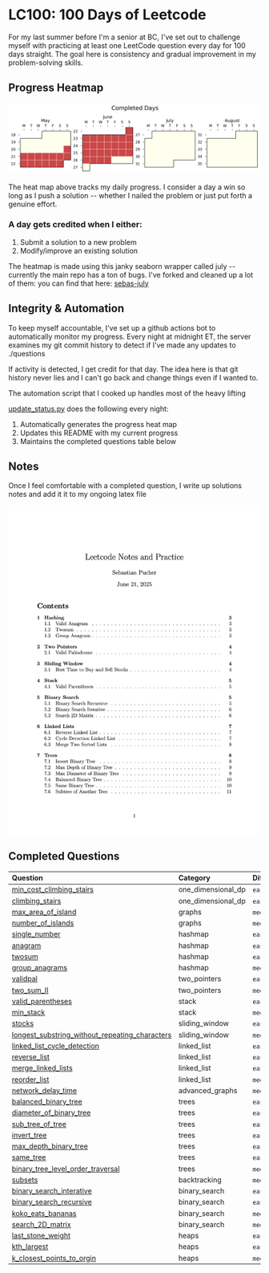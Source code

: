 # LC100: 100 Days of Leetcode

For my last summer before I'm a senior at BC, I've set out to challenge myself with practicing at least one LeetCode question every day for 100 days straight. The goal here is consistency and gradual improvement in my problem-solving skills.

## Progress Heatmap
![sebas's progress xD)](./auto_assets/plot.png)


The heat map above tracks my daily progress. I consider a day a win so long as I push a solution -- whether I nailed the problem or just put forth a genuine effort.

### A day gets credited when I either:

1. Submit a solution to a new problem
2. Modify/improve an existing solution

The heatmap is made using this janky seaborn wrapper called july -- currently the main repo has a ton of bugs. I've forked and cleaned up a lot of them: you can find that here: [sebas-july](https://github.com/SebPuchi/july)

## Integrity & Automation 

To keep myself accountable, I've set up a github actions bot to automatically monitor my progress. Every night at midnight ET, the server examines my git commit history to detect if I've made any updates to ./questions

If activity is detected, I get credit for that day. The idea here is that git history never lies and I can't go back and change things even if I wanted to. 

The automation script that I cooked up handles most of the heavy lifting

[update_status.py](./update_status.py) does the following every night:

1. Automatically generates the progress heat map
2. Updates this README with my current progress
3. Maintains the completed questions table below

## Notes
Once I feel comfortable with a completed question, I write up solutions notes and add it it to my ongoing latex file

<p align="center">
  <a href="./notex.pdf">
    <img src="./auto_assets/notes.png" width="750">
  </a>
</p>

## Completed Questions
| Question | Category | Difficulty |
|:-----------------------------|:---------|:------------|
| [min_cost_climbing_stairs](./questions/one_dimensional_dp/easy/min_cost_climbing_stairs.py) | one_dimensional_dp | `easy` |
| [climbing_stairs](./questions/one_dimensional_dp/easy/climbing_stairs.py) | one_dimensional_dp | `easy` |
| [max_area_of_island](./questions/graphs/medium/max_area_of_island.py) | graphs | `medium` |
| [number_of_islands](./questions/graphs/medium/number_of_islands.py) | graphs | `medium` |
| [single_number](./questions/hashmap/easy/single_number.py) | hashmap | `easy` |
| [anagram](./questions/hashmap/easy/anagram.py) | hashmap | `easy` |
| [twosum](./questions/hashmap/easy/twosum.py) | hashmap | `easy` |
| [group_anagrams](./questions/hashmap/medium/group_anagrams.py) | hashmap | `medium` |
| [validpal](./questions/two_pointers/easy/validpal.py) | two_pointers | `easy` |
| [two_sum_II](./questions/two_pointers/medium/two_sum_II.py) | two_pointers | `medium` |
| [valid_parentheses](./questions/stack/easy/valid_parentheses.py) | stack | `easy` |
| [min_stack](./questions/stack/medium/min_stack.py) | stack | `medium` |
| [stocks](./questions/sliding_window/easy/stocks.py) | sliding_window | `easy` |
| [longest_substring_without_repeating_characters](./questions/sliding_window/medium/longest_substring_without_repeating_characters.py) | sliding_window | `medium` |
| [linked_list_cycle_detection](./questions/linked_list/easy/linked_list_cycle_detection.py) | linked_list | `easy` |
| [reverse_list](./questions/linked_list/easy/reverse_list.py) | linked_list | `easy` |
| [merge_linked_lists](./questions/linked_list/easy/merge_linked_lists.py) | linked_list | `easy` |
| [reorder_list](./questions/linked_list/medium/reorder_list.py) | linked_list | `medium` |
| [network_delay_time](./questions/advanced_graphs/medium/network_delay_time.py) | advanced_graphs | `medium` |
| [balanced_binary_tree](./questions/trees/easy/balanced_binary_tree.py) | trees | `easy` |
| [diameter_of_binary_tree](./questions/trees/easy/diameter_of_binary_tree.py) | trees | `easy` |
| [sub_tree_of_tree](./questions/trees/easy/sub_tree_of_tree.py) | trees | `easy` |
| [invert_tree](./questions/trees/easy/invert_tree.py) | trees | `easy` |
| [max_depth_binary_tree](./questions/trees/easy/max_depth_binary_tree.py) | trees | `easy` |
| [same_tree](./questions/trees/easy/same_tree.py) | trees | `easy` |
| [binary_tree_level_order_traversal](./questions/trees/medium/binary_tree_level_order_traversal.py) | trees | `medium` |
| [subsets](./questions/backtracking/medium/subsets.py) | backtracking | `medium` |
| [binary_search_interative](./questions/binary_search/easy/binary_search_interative.py) | binary_search | `easy` |
| [binary_search_recursive](./questions/binary_search/easy/binary_search_recursive.py) | binary_search | `easy` |
| [koko_eats_bananas](./questions/binary_search/meduim/koko_eats_bananas.py) | binary_search | `meduim` |
| [search_2D_matrix](./questions/binary_search/meduim/search_2D_matrix.py) | binary_search | `meduim` |
| [last_stone_weight](./questions/heaps/easy/last_stone_weight.py) | heaps | `easy` |
| [kth_largest](./questions/heaps/easy/kth_largest.py) | heaps | `easy` |
| [k_closest_points_to_orgin](./questions/heaps/medium/k_closest_points_to_orgin.py) | heaps | `medium` |
